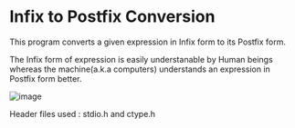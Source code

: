 
# Infix to Postfix Conversion

This program converts a given expression in Infix form to its Postfix form. 

The Infix form of expression is easily understanable by Human beings whereas the machine(a.k.a computers) understands an expression in Postfix form better.

![image](https://user-images.githubusercontent.com/95950334/197114231-cb0a8f12-2a03-462b-93f9-8a25478348a3.png)

Header files used : stdio.h and ctype.h

